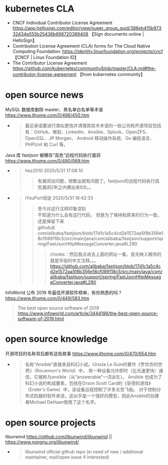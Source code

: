 
# kubernetes CLA

- CNCF Individual Contributor License Agreement https://app.hellosign.com/editor/view/super_group_guid/388eb415b97332434e555b25436b698720389408 【Sign documents online | HelloSign】
- Contribution License Agreement (CLA) forms for The Cloud Native Computing Foundation:  https://identity.linuxfoundation.org/projects/cncf 【CNCF | Linux Foundation ID】
- The Contributor License Agreement https://github.com/kubernetes/community/blob/master/CLA.md#the-contributor-license-agreement 【from kubernetes community】

# open source news

MySQL 数据库删除 master、黑名单白名单等术语 https://www.ithome.com/0/496/450.htm
- > 最近承诺要进行类似更改并清理其技术术语的一些公司和开源项目包括有：GitHub、微软、LinkedIn、Ansible、Splunk、OpenZFS、OpenSSL、JP Morgan、 Android 移动操作系统、Go 编程语言、PHPUnit 和 Curl 等。

Java 库 fastjson 被曝存“高危”远程代码执行漏洞 https://www.ithome.com/0/490/069.htm
- > hez2010 2020/5/31 17:08:10
  >> 有漏洞没问题，频繁出就有问题了。fastjson的远程代码执行高危漏洞2年之内爆出来9次。。
- > iYouPort信徒 2020/5/31 16:42:33
  >> 至今对这行注释印象深刻 <br> 不知道为什么会有这行代码， 但是为了保持和原来的行为一致，还是保留下来 <br> github点com/alibaba/fastjson/blob/17d1c1a5c4cd2e1572aa5f8b356e18cf089118c5/src/main/java/com/alibaba/fastjson/support/spring/FastJsonHttpMessageConverter.java#L290
  >>> //notes：然后我点进去上面的网址一看，首先映入眼帘的就是华丽的中文注释。。。https://github.com/alibaba/fastjson/blob/17d1c1a5c4cd2e1572aa5f8b356e18cf089118c5/src/main/java/com/alibaba/fastjson/support/spring/FastJsonHttpMessageConverter.java#L290

InfoWorld 公布 2019 年最佳开源软件榜单，有你熟悉的吗？ https://www.ithome.com/0/449/583.htm
> The best open source software of 2019 https://www.infoworld.com/article/3444198/the-best-open-source-software-of-2019.html

# open source knowledge

开源项目的名称背后都有这些故事 https://www.ithome.com/0/470/654.htm
- > 名称“Ansible”直接来自科幻小说。Ursula Le Guin的著作《罗坎农的世界》（Rocannon's World）中， 有一种设备允许即时（比光速更快）通信，它被称为ansible（从“answerable”一词派生）。 Ansible 也成为了科幻小说的构成要素，包括在Orson Scott Card的《安德的游戏》（Ender's Game）中，该设备远程控制了许多太空飞船。 对于控制分布式机器的软件来说，这似乎是一个很好的模型，因此Ansible的创建者Michael DeHaan借用了这个名字。

# open source projects

libunwind https://github.com/libunwind/libunwind || https://www.nongnu.org/libunwind/
- > libunwind official github repo (in need of new / additional maintainer, mail/open issue if interested)
